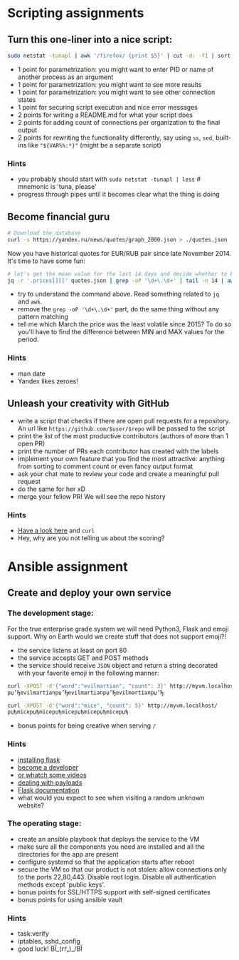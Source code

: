 # Scripting assignments
## Turn this one-liner into a nice script:
```sh
sudo netstat -tunapl | awk '/firefox/ {print $5}' | cut -d: -f1 | sort | uniq -c | sort | tail -n5 | grep -oP '(\d+\.){3}\d+' | while read IP ; do whois $IP | awk -F':' '/^Organization/ {print $2}' ; done
```
* 1 point for parametrization: you might want to enter PID or name of another process as an argument
* 1 point for parametrization: you might want to see more results
* 1 point for parametrization: you might want to see other connection states
* 1 point for securing script execution and nice error messages
* 2 points for writing a README.md for what your script does
* 2 points for adding count of connections per organization to the final output
* 2 points for rewriting the functionality differently, say using `ss`, `sed`, built-ins like `"${VAR%%:*}"` (might be a separate script)

### Hints
* you probably should start with `sudo netstat -tunapl | less` # mnemonic is 'tuna, please'
* progress through pipes until it becomes clear what the thing is doing


## Become financial guru
```sh
# Download the database
curl -s https://yandex.ru/news/quotes/graph_2000.json > ./quotes.json
```
Now you have historical quotes for EUR/RUB pair since late November 2014. It's time to have some fun:
```sh
# let's get the mean value for the last 14 days and decide whether to buy Euros:
jq -r '.prices[][]' quotes.json | grep -oP '\d+\.\d+' | tail -n 14 | awk -v mean=0 '{mean+=$1} END {print mean/14}'
```
* try to understand the command above. Read something related to `jq` and `awk`.
* remove the `grep -oP '\d+\.\d+'` part, do the same thing without any pattern matching
* tell me which March the price was the least volatile since 2015? To do so you'll have to find the difference between MIN and MAX values for the period.

### Hints
* man date
* Yandex likes zeroes!


## Unleash your creativity with GitHub
* write a script that checks if there are open pull requests for a repository. An url like `https://github.com/$user/$repo` will be passed to the script
* print the list of the most productive contributors (authors of more than 1 open PR)
* print the number of PRs each contributor has created with the labels
* implement your own feature that you find the most attractive: anything from sorting to comment count or even fancy output format
* ask your chat mate to review your code and create a meaningful pull request
* do the same for her xD
* merge your fellow PR! We will see the repo history

### Hints
* [Have a look here](https://github.com/trending) and `curl`
* Hey, why are you not telling us about the scoring?


# Ansible assignment
## Create and deploy your own service
### The development stage:
For the true enterprise grade system we will need Python3, Flask and emoji support. Why on Earth would we create stuff that does not support emoji?!

* the service listens at least on port 80
* the service accepts GET and POST methods
* the service should receive `JSON` object and return a string decorated with your favorite emoji in the following manner:
```sh
curl -XPOST -d'{"word":"evilmartian", "count": 3}' http://myvm.localhost/
рџ’Ђevilmartianрџ’Ђevilmartianрџ’Ђevilmartianрџ’Ђ

curl -XPOST -d'{"word":"mice", "count": 5}' http://myvm.localhost/
рџђmiceрџђmiceрџђmiceрџђmiceрџђmiceрџђ
```
* bonus points for being creative when serving `/`

### Hints
* [installing flask](https://flask.palletsprojects.com/en/1.1.x/installation/#installation)
* [become a developer](https://flask.palletsprojects.com/en/1.1.x/quickstart/)
* [or whatch some videos](https://www.youtube.com/watch?v=Tv6qXtc4Whs)
* [dealing with payloads](https://www.digitalocean.com/community/tutorials/processing-incoming-request-data-in-flask)
* [Flask documentation](https://flask.palletsprojects.com/en/1.1.x/api/#flask.Request.get_json)
* what would you expect to see when visiting a random unknown website?

### The operating stage:
* create an ansible playbook that deploys the service to the VM
* make sure all the components you need are installed and all the directories for the app are present
* configure systemd so that the application starts after reboot
* secure the VM so that our product is not stolen: allow connections only to the ports 22,80,443. Disable root login. Disable all authentication methods except 'public keys'.
* bonus points for SSL/HTTPS support with self-signed certificates
* bonus points for using ansible vault

### Hints
* task:verify
* iptables, sshd_config
* good luck! ВЇ\_(гѓ„)_/ВЇ

